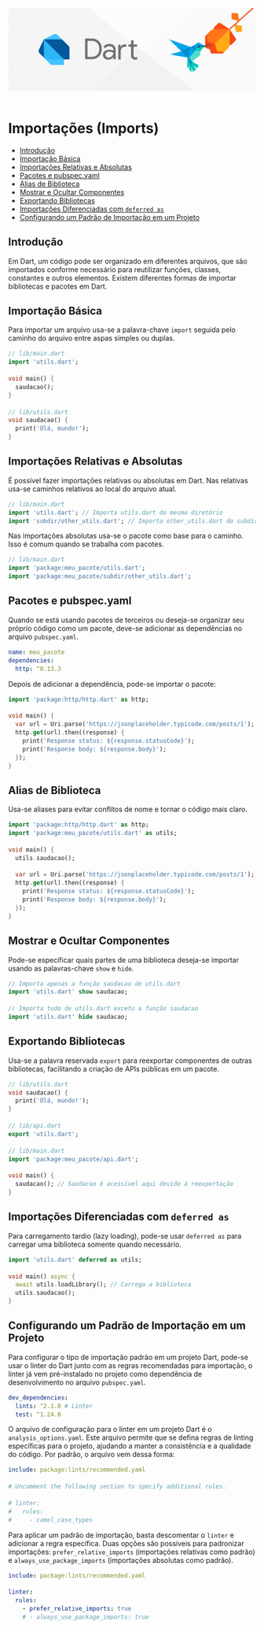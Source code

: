 <div align="center">
  <a href="https://github.com/joseferreira-dev/my-study-notes/tree/main/dart"><img src="../../banner.png"></a>
</div>
<br>

# Importações (Imports)

- [Introdução](#introdução)
- [Importação Básica](#importação-básica)
- [Importações Relativas e Absolutas](#importações-relativas-e-absolutas)
- [Pacotes e pubspec.yaml](#pacotes-e-pubspecyaml)
- [Alias de Biblioteca](#alias-de-biblioteca)
- [Mostrar e Ocultar Componentes](#mostrar-e-ocultar-componentes)
- [Exportando Bibliotecas](#exportando-bibliotecas)
- [Importações Diferenciadas com `deferred as`](#importa-es-diferenciadas-com-deferred-as)
- [Configurando um Padrão de Importação em um Projeto](#configurando-um-padrão-de-importação-em-um-projeto)

## Introdução

Em Dart, um código pode ser organizado em diferentes arquivos, que são importados conforme necessário para reutilizar funções, classes, constantes e outros elementos. Existem diferentes formas de importar bibliotecas e pacotes em Dart.

## Importação Básica

Para importar um arquivo usa-se a palavra-chave `import` seguida pelo caminho do arquivo entre aspas simples ou duplas.

```dart
// lib/main.dart
import 'utils.dart';

void main() {
  saudacao();
}

// lib/utils.dart
void saudacao() {
  print('Olá, mundo!');
}
```

## Importações Relativas e Absolutas

É possível fazer importações relativas ou absolutas em Dart. Nas relativas usa-se caminhos relativos ao local do arquivo atual.

```dart
// lib/main.dart
import 'utils.dart'; // Importa utils.dart do mesmo diretório
import 'subdir/other_utils.dart'; // Importa other_utils.dart do subdiretório subdir
```

Nas importações absolutas usa-se o pacote como base para o caminho. Isso é comum quando se trabalha com pacotes.

```dart
// lib/main.dart
import 'package:meu_pacote/utils.dart';
import 'package:meu_pacote/subdir/other_utils.dart';
```

## Pacotes e pubspec.yaml

Quando se está usando pacotes de terceiros ou deseja-se organizar seu próprio código como um pacote, deve-se adicionar as dependências no arquivo `pubspec.yaml`.

```yaml
name: meu_pacote
dependencies:
  http: ^0.13.3
```

Depois de adicionar a dependência, pode-se importar o pacote:

```dart
import 'package:http/http.dart' as http;

void main() {
  var url = Uri.parse('https://jsonplaceholder.typicode.com/posts/1');
  http.get(url).then((response) {
    print('Response status: ${response.statusCode}');
    print('Response body: ${response.body}');
  });
}
```

## Alias de Biblioteca

Usa-se aliases para evitar conflitos de nome e tornar o código mais claro.

```dart
import 'package:http/http.dart' as http;
import 'package:meu_pacote/utils.dart' as utils;

void main() {
  utils.saudacao();

  var url = Uri.parse('https://jsonplaceholder.typicode.com/posts/1');
  http.get(url).then((response) {
    print('Response status: ${response.statusCode}');
    print('Response body: ${response.body}');
  });
}
```

## Mostrar e Ocultar Componentes

Pode-se especificar quais partes de uma biblioteca deseja-se importar usando as palavras-chave `show` e `hide`.

```dart
// Importa apenas a função saudacao de utils.dart
import 'utils.dart' show saudacao;

// Importa tudo de utils.dart exceto a função saudacao
import 'utils.dart' hide saudacao;
```

## Exportando Bibliotecas

Usa-se a palavra reservada `export` para reexportar componentes de outras bibliotecas, facilitando a criação de APIs públicas em um pacote.

```dart
// lib/utils.dart
void saudacao() {
  print('Olá, mundo!');
}

// lib/api.dart
export 'utils.dart';

// lib/main.dart
import 'package:meu_pacote/api.dart';

void main() {
  saudacao(); // Saudacao é acessível aqui devido à reexportação
}
```

## Importações Diferenciadas com `deferred as`

Para carregamento tardio (lazy loading), pode-se usar `deferred as` para carregar uma biblioteca somente quando necessário.

```dart
import 'utils.dart' deferred as utils;

void main() async {
  await utils.loadLibrary(); // Carrega a biblioteca
  utils.saudacao();
}
```

## Configurando um Padrão de Importação em um Projeto

Para configurar o tipo de importação padrão em um projeto Dart, pode-se usar o linter do Dart junto com as regras recomendadas para importação, o linter já vem pré-instalado no projeto como dependência de desenvolvimento no arquivo `pubspec.yaml`.

```yaml
dev_dependencies:
  lints: ^2.1.0 # Linter
  test: ^1.24.0
```

O arquivo de configuração para o linter em um projeto Dart é o `analysis_options.yaml`. Este arquivo permite que se defina regras de linting específicas para o projeto, ajudando a manter a consistência e a qualidade do código. Por padrão, o arquivo vem dessa forma:

```yaml
include: package:lints/recommended.yaml

# Uncomment the following section to specify additional rules.

# linter:
#   rules:
#     - camel_case_types
```

Para aplicar um padrão de importação, basta descomentar o `linter` e adicionar a regra específica. Duas opções são possíveis para padronizar importações: `prefer_relative_imports` (importações relativas como padrão) e `always_use_package_imports` (importações absolutas como padrão).

```yaml
include: package:lints/recommended.yaml

linter:
  rules:
    - prefer_relative_imports: true
    # - always_use_package_imports: true
```
